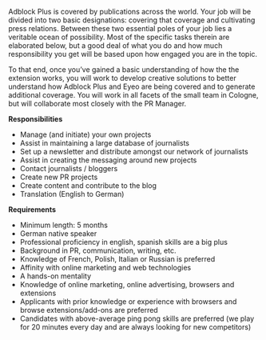 Adblock Plus is covered by publications across the world. Your job will be divided into two basic designations: covering that coverage and cultivating press relations. Between these two essential poles of your job lies a veritable ocean of possibility. Most of the specific tasks therein are elaborated below, but a good deal of what you do and how much responsibility you get will be based upon how engaged you are in the topic.

To that end, once you’ve gained a basic understanding of how the the extension works, you will work to develop creative solutions to better understand how Adblock Plus and Eyeo are being covered and to generate additional coverage. You will work in all facets of the small team in Cologne, but will collaborate most closely with the PR Manager.

**Responsibilities**

* Manage (and initiate) your own projects
* Assist in maintaining a large database of journalists
* Set up a newsletter and distribute amongst our network of journalists
* Assist in creating the messaging around new projects
* Contact journalists / bloggers
* Create new PR projects
* Create content and contribute to the blog
* Translation (English to German)

**Requirements**

* Minimum length: 5 months
* German native speaker
* Professional proficiency in english, spanish skills are a big plus
* Background in PR, communication, writing, etc.
* Knowledge of French, Polish, Italian or Russian is preferred
* Affinity with online marketing and web technologies
* A hands-on mentality
* Knowledge of online marketing, online advertising, browsers and extensions
* Applicants with prior knowledge or experience with browsers and browse extensions/add-ons are preferred
* Candidates with above-average ping pong skills are preferred (we play for 20 minutes every day and are always looking for new competitors)

